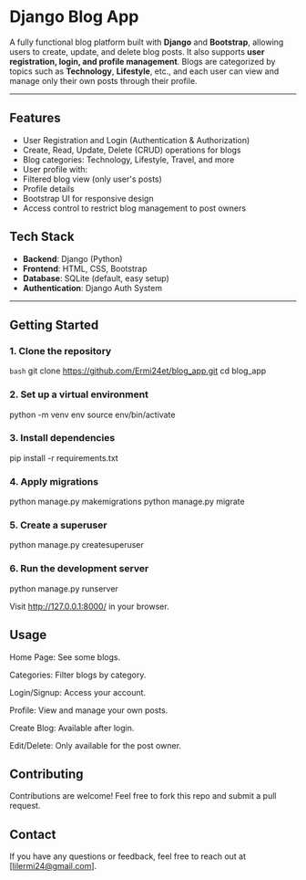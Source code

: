 # Django Blog App

A fully functional blog platform built with **Django** and **Bootstrap**, allowing users to create, update, and delete blog posts. It also supports **user registration, login, and profile management**. Blogs are categorized by topics such as **Technology**, **Lifestyle**, etc., and each user can view and manage only their own posts through their profile.

---

## Features

-  User Registration and Login (Authentication & Authorization)
-  Create, Read, Update, Delete (CRUD) operations for blogs
-  Blog categories: Technology, Lifestyle, Travel, and more
-  User profile with:
  - Filtered blog view (only user's posts)
  - Profile details
-  Bootstrap UI for responsive design
-  Access control to restrict blog management to post owners

##  Tech Stack

- **Backend**: Django (Python)
- **Frontend**: HTML, CSS, Bootstrap
- **Database**: SQLite (default, easy setup)
- **Authentication**: Django Auth System

---

## Getting Started

### 1. Clone the repository

```bash```
git clone https://github.com/Ermi24et/blog_app.git
cd blog_app

### 2. Set up a virtual environment
python -m venv env
source env/bin/activate

### 3. Install dependencies
pip install -r requirements.txt

### 4. Apply migrations
python manage.py makemigrations
python manage.py migrate

### 5. Create a superuser
python manage.py createsuperuser

### 6. Run the development server
python manage.py runserver

Visit http://127.0.0.1:8000/ in your browser.

## Usage

Home Page: See some blogs.

Categories: Filter blogs by category.

Login/Signup: Access your account.

Profile: View and manage your own posts.

Create Blog: Available after login.

Edit/Delete: Only available for the post owner.

## Contributing
Contributions are welcome! Feel free to fork this repo and submit a pull request.

## Contact
If you have any questions or feedback, feel free to reach out at [lilermi24@gmail.com].

